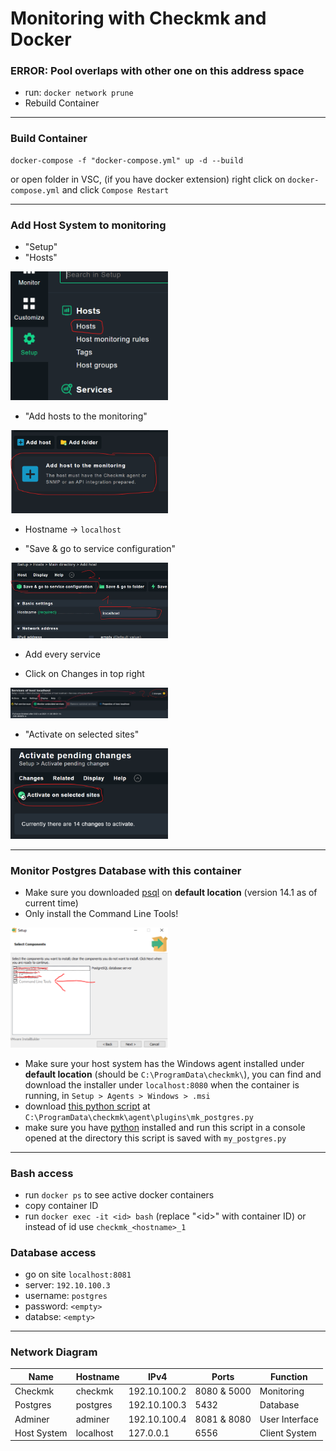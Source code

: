 # Monitoring with Checkmk and Docker
### ERROR: Pool overlaps with other one on this address space
+ run: `docker network prune`
+ Rebuild Container
------------------------
### Build Container
```
docker-compose -f "docker-compose.yml" up -d --build
```
or open folder in VSC, (if you have docker extension) right click on `docker-compose.yml` and click `Compose Restart`

-------------------------
### Add Host System to monitoring
+ "Setup"
+ "Hosts"

<img height="auto" width="50%" src="https://github.com/Nevah5/DockerMonitoring/raw/images/1.png">

+ "Add hosts to the monitoring"

<img height="auto" width="50%" src="https://github.com/Nevah5/DockerMonitoring/raw/images/2.png">

+ Hostname -> `localhost`

+ "Save & go to service configuration"

<img height="auto" width="50%" src="https://github.com/Nevah5/DockerMonitoring/raw/images/3.png">

+ Add every service

+ Click on Changes in top right

<img height="auto" width="50%" src="https://github.com/Nevah5/DockerMonitoring/raw/images/4.png">

+ "Activate on selected sites"

<img height="auto" width="50%" src="https://github.com/Nevah5/DockerMonitoring/raw/images/5.png">

--------------------------
### Monitor Postgres Database with this container
+ Make sure you downloaded [psql] on **default location** (version 14.1 as of current time)
+ Only install the Command Line Tools!

<img height="auto" width="50%" src="https://github.com/Nevah5/DockerMonitoring/raw/images/6.png" alt="This option here!">

+ Make sure your host system has the Windows agent installed under **default location** (should be `C:\ProgramData\checkmk\`), you can find and download the installer under `localhost:8080` when the container is running, in `Setup > Agents > Windows > .msi`
+ download [this python script] at `C:\ProgramData\checkmk\agent\plugins\mk_postgres.py`
+ make sure you have [python] installed and run this script in a console opened at the directory this script is saved with `my_postgres.py`

--------------------------
### Bash access
+ run `docker ps` to see active docker containers
+ copy container ID
+ run `docker exec -it <id> bash` (replace "\<id>" with container ID) or instead of id use `checkmk_<hostname>_1`

### Database access
+ go on site `localhost:8081`
+ server: `192.10.100.3`
+ username: `postgres`
+ password: `<empty>`
+ databse: `<empty>`
--------------------------
### Network Diagram
|Name|Hostname|IPv4|Ports|Function|
|-|-|-|-|-|
|Checkmk|checkmk|192.10.100.2|8080 & 5000|Monitoring|
|Postgres|postgres|192.10.100.3|5432|Database|
|Adminer|adminer|192.10.100.4|8081 & 8080|User Interface|
|Host System|localhost|127.0.0.1|6556|Client System|


[psql]:https://www.enterprisedb.com/downloads/postgres-postgresql-downloads
[this python script]:https://github.com/jrghde/postgresmonitoring/blob/main/mk_postgres.py
[python]:https://www.microsoft.com/en-us/p/python-39/9p7qfqmjrfp7?activetab=pivot:overviewtab
